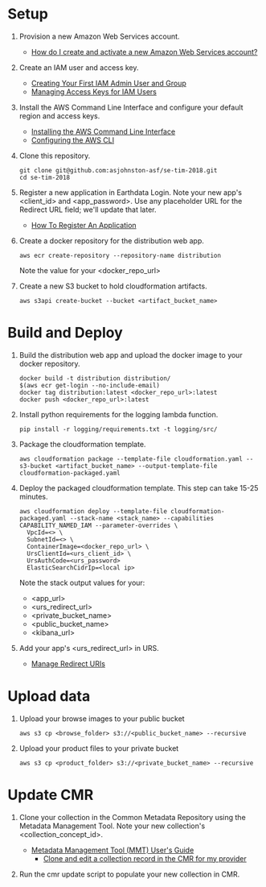 # Setup

1. Provision a new Amazon Web Services account.

   - [How do I create and activate a new Amazon Web Services account?](https://aws.amazon.com/premiumsupport/knowledge-center/create-and-activate-aws-account/)

1. Create an IAM user and access key.

   - [Creating Your First IAM Admin User and Group](https://docs.aws.amazon.com/IAM/latest/UserGuide/getting-started_create-admin-group.html)
   - [Managing Access Keys for IAM Users](https://docs.aws.amazon.com/IAM/latest/UserGuide/id_credentials_access-keys.html)

1. Install the AWS Command Line Interface and configure your default region and access keys.

   - [Installing the AWS Command Line Interface](https://docs.aws.amazon.com/cli/latest/userguide/installing.html)
   - [Configuring the AWS CLI](https://docs.aws.amazon.com/cli/latest/userguide/cli-chap-getting-started.html)

1. Clone this repository.

   ```
   git clone git@github.com:asjohnston-asf/se-tim-2018.git
   cd se-tim-2018
   ```

1. Register a new application in Earthdata Login.  Note your new app's <client_id> and <app_password>.  Use any placeholder URL for the Redirect URL field; we'll update that later.

   - [How To Register An Application](https://wiki.earthdata.nasa.gov/display/EL/How+To+Register+An+Application)

1. Create a docker repository for the distribution web app.

   ```
   aws ecr create-repository --repository-name distribution
   ```

   Note the value for your <docker_repo_url>

1. Create a new S3 bucket to hold cloudformation artifacts.

   ```
   aws s3api create-bucket --bucket <artifact_bucket_name>
   ```

# Build and Deploy

1. Build the distribution web app and upload the docker image to your docker repository.

   ```
   docker build -t distribution distribution/
   $(aws ecr get-login --no-include-email)
   docker tag distribution:latest <docker_repo_url>:latest
   docker push <docker_repo_url>:latest
   ```

1. Install python requirements for the logging lambda function.

   ```
   pip install -r logging/requirements.txt -t logging/src/
   ```

1. Package the cloudformation template.

   ```
   aws cloudformation package --template-file cloudformation.yaml --s3-bucket <artifact_bucket_name> --output-template-file cloudformation-packaged.yaml
   ```

1. Deploy the packaged cloudformation template.  This step can take 15-25 minutes.

   ```
   aws cloudformation deploy --template-file cloudformation-packaged.yaml --stack-name <stack_name> --capabilities CAPABILITY_NAMED_IAM --parameter-overrides \
     VpcId=<> \
     SubnetId=<> \
     ContainerImage=<docker_repo_url> \
     UrsClientId=<urs_client_id> \
     UrsAuthCode=<urs_password>
     ElasticSearchCidrIp=<local ip>
   ```

   Note the stack output values for your:
   - <app_url>
   - <urs_redirect_url>
   - <private_bucket_name>
   - <public_bucket_name>
   - <kibana_url>

1. Add your app's <urs_redirect_url> in URS.

   - [Manage Redirect URIs](https://developer.earthdata.nasa.gov/urs/urs-integration/how-to-register-an-application/manage-redirect-uris)

# Upload data

1. Upload your browse images to your public bucket

   ```
   aws s3 cp <browse_folder> s3://<public_bucket_name> --recursive
   ```

1. Upload your product files to your private bucket

   ```
   aws s3 cp <product_folder> s3://<private_bucket_name> --recursive
   ```

# Update CMR

1. Clone your collection in the Common Metadata Repository using the Metadata Management Tool.  Note your new collection's <collection_concept_id>.

   - [Metadata Management Tool (MMT) User's Guide](https://wiki.earthdata.nasa.gov/display/CMR/Metadata+Management+Tool+%28MMT%29+User%27s+Guide)
     - [Clone and edit a collection record in the CMR for my provider](https://wiki.earthdata.nasa.gov/display/CMR/Metadata+Management+Tool+%28MMT%29+User%27s+Guide#MetadataManagementTool(MMT)User'sGuide-CloneandeditacollectionrecordintheCMRformyprovider)

1. Run the cmr update script to populate your new collection in CMR.
